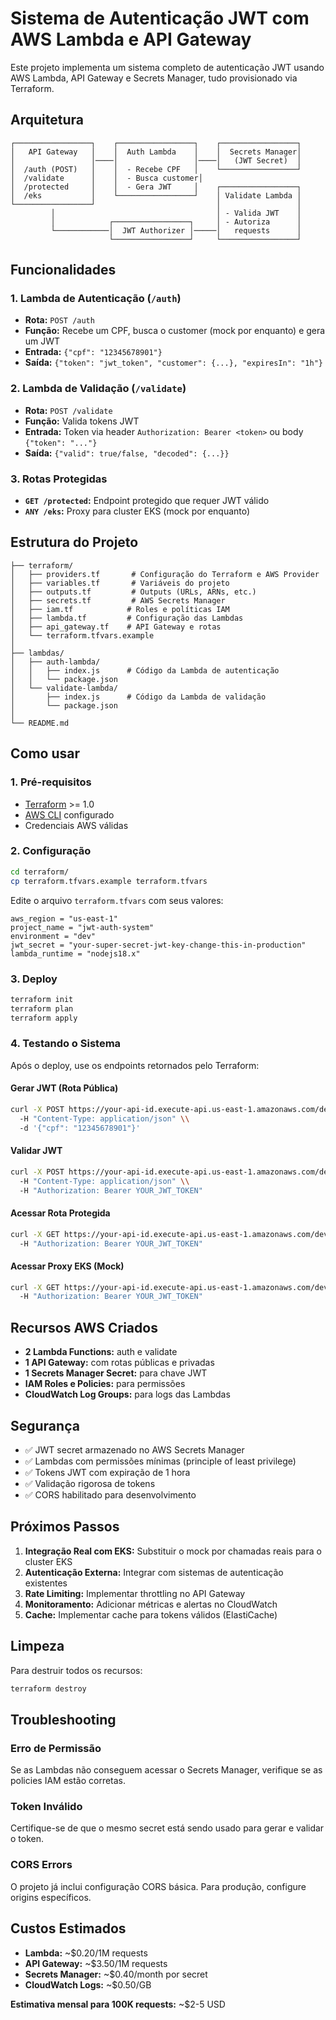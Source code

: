 # Sistema de Autenticação JWT com AWS Lambda e API Gateway

Este projeto implementa um sistema completo de autenticação JWT usando AWS Lambda, API Gateway e Secrets Manager, tudo provisionado via Terraform.

## Arquitetura

```
┌─────────────────┐    ┌─────────────────┐    ┌─────────────────┐
│   API Gateway   │    │  Auth Lambda    │    │  Secrets Manager│
│                 │────│                 │────│   (JWT Secret)  │
│  /auth (POST)   │    │  - Recebe CPF   │    └─────────────────┘
│  /validate      │    │  - Busca customer│
│  /protected     │    │  - Gera JWT     │    ┌─────────────────┐
│  /eks           │    └─────────────────┘    │ Validate Lambda │
└─────────────────┘                           │                 │
         │                                    │ - Valida JWT    │
         │            ┌─────────────────┐     │ - Autoriza      │
         └────────────│  JWT Authorizer │─────│   requests      │
                      └─────────────────┘     └─────────────────┘
```

## Funcionalidades

### 1. **Lambda de Autenticação** (`/auth`)
- **Rota:** `POST /auth`
- **Função:** Recebe um CPF, busca o customer (mock por enquanto) e gera um JWT
- **Entrada:** `{"cpf": "12345678901"}`
- **Saída:** `{"token": "jwt_token", "customer": {...}, "expiresIn": "1h"}`

### 2. **Lambda de Validação** (`/validate`) 
- **Rota:** `POST /validate`
- **Função:** Valida tokens JWT
- **Entrada:** Token via header `Authorization: Bearer <token>` ou body `{"token": "..."}`
- **Saída:** `{"valid": true/false, "decoded": {...}}`

### 3. **Rotas Protegidas**
- **`GET /protected`:** Endpoint protegido que requer JWT válido
- **`ANY /eks`:** Proxy para cluster EKS (mock por enquanto)

## Estrutura do Projeto

```
├── terraform/
│   ├── providers.tf       # Configuração do Terraform e AWS Provider
│   ├── variables.tf       # Variáveis do projeto
│   ├── outputs.tf         # Outputs (URLs, ARNs, etc.)
│   ├── secrets.tf         # AWS Secrets Manager
│   ├── iam.tf            # Roles e políticas IAM
│   ├── lambda.tf         # Configuração das Lambdas
│   ├── api_gateway.tf    # API Gateway e rotas
│   └── terraform.tfvars.example
│
├── lambdas/
│   ├── auth-lambda/
│   │   ├── index.js      # Código da Lambda de autenticação
│   │   └── package.json
│   └── validate-lambda/
│       ├── index.js      # Código da Lambda de validação
│       └── package.json
│
└── README.md
```

## Como usar

### 1. Pré-requisitos

- [Terraform](https://terraform.io) >= 1.0
- [AWS CLI](https://aws.amazon.com/cli/) configurado
- Credenciais AWS válidas

### 2. Configuração

```bash
cd terraform/
cp terraform.tfvars.example terraform.tfvars
```

Edite o arquivo `terraform.tfvars` com seus valores:

```hcl
aws_region = "us-east-1"
project_name = "jwt-auth-system"
environment = "dev"
jwt_secret = "your-super-secret-jwt-key-change-this-in-production"
lambda_runtime = "nodejs18.x"
```

### 3. Deploy

```bash
terraform init
terraform plan
terraform apply
```

### 4. Testando o Sistema

Após o deploy, use os endpoints retornados pelo Terraform:

#### Gerar JWT (Rota Pública)
```bash
curl -X POST https://your-api-id.execute-api.us-east-1.amazonaws.com/dev/auth \\
  -H "Content-Type: application/json" \\
  -d '{"cpf": "12345678901"}'
```

#### Validar JWT
```bash
curl -X POST https://your-api-id.execute-api.us-east-1.amazonaws.com/dev/validate \\
  -H "Content-Type: application/json" \\
  -H "Authorization: Bearer YOUR_JWT_TOKEN"
```

#### Acessar Rota Protegida
```bash
curl -X GET https://your-api-id.execute-api.us-east-1.amazonaws.com/dev/protected \\
  -H "Authorization: Bearer YOUR_JWT_TOKEN"
```

#### Acessar Proxy EKS (Mock)
```bash
curl -X GET https://your-api-id.execute-api.us-east-1.amazonaws.com/dev/eks \\
  -H "Authorization: Bearer YOUR_JWT_TOKEN"
```

## Recursos AWS Criados

- **2 Lambda Functions:** auth e validate
- **1 API Gateway:** com rotas públicas e privadas
- **1 Secrets Manager Secret:** para chave JWT
- **IAM Roles e Policies:** para permissões
- **CloudWatch Log Groups:** para logs das Lambdas

## Segurança

- ✅ JWT secret armazenado no AWS Secrets Manager
- ✅ Lambdas com permissões mínimas (principle of least privilege)
- ✅ Tokens JWT com expiração de 1 hora
- ✅ Validação rigorosa de tokens
- ✅ CORS habilitado para desenvolvimento

## Próximos Passos

1. **Integração Real com EKS:** Substituir o mock por chamadas reais para o cluster EKS
2. **Autenticação Externa:** Integrar com sistemas de autenticação existentes
3. **Rate Limiting:** Implementar throttling no API Gateway
4. **Monitoramento:** Adicionar métricas e alertas no CloudWatch
5. **Cache:** Implementar cache para tokens válidos (ElastiCache)

## Limpeza

Para destruir todos os recursos:

```bash
terraform destroy
```

## Troubleshooting

### Erro de Permissão
Se as Lambdas não conseguem acessar o Secrets Manager, verifique se as policies IAM estão corretas.

### Token Inválido
Certifique-se de que o mesmo secret está sendo usado para gerar e validar o token.

### CORS Errors
O projeto já inclui configuração CORS básica. Para produção, configure origins específicos.

## Custos Estimados

- **Lambda:** ~$0.20/1M requests
- **API Gateway:** ~$3.50/1M requests  
- **Secrets Manager:** ~$0.40/month por secret
- **CloudWatch Logs:** ~$0.50/GB

**Estimativa mensal para 100K requests:** ~$2-5 USD